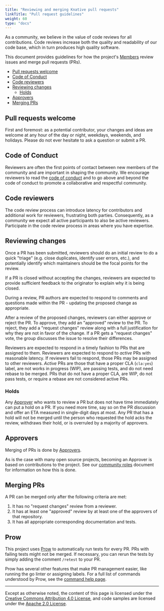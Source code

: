 ```yaml
---
title: "Reviewing and merging Knative pull requests"
linkTitle: "Pull request guidelines"
weight: 60
type: "docs"
---
```


As a community, we believe in the value of code reviews for all contributions.
Code reviews increase both the quality and readability of our code base, which
in turn produces high quality software.

This document provides guidelines for how the project's
[Members](ROLES/#member) review issues and merge pull requests (PRs).

- [Pull requests welcome](#pull-requests-welcome)
- [Code of Conduct](#code-of-conduct)
- [Code reviewers](#code-reviewers)
- [Reviewing changes](#reviewing-changes)
  - [Holds](#holds)
- [Approvers](#approvers)
- [Merging PRs](#merging-prs)

## Pull requests welcome

First and foremost: as a potential contributor, your changes and ideas are
welcome at any hour of the day or night, weekdays, weekends, and holidays.
Please do not ever hesitate to ask a question or submit a PR.

## Code of Conduct

Reviewers are often the first points of contact between new members of the
community and are important in shaping the community. We encourage reviewers to
read the [code of conduct](CODE-OF-CONDUCT/) and to go above and
beyond the code of conduct to promote a collaborative and respectful community.

## Code reviewers

The code review process can introduce latency for contributors and additional
work for reviewers, frustrating both parties. Consequently, as a community we
expect all active participants to also be active reviewers. Participate in the
code review process in areas where you have expertise.

## Reviewing changes

Once a PR has been submitted, reviewers should do an initial review to do a
quick "triage" (e.g. close duplicates, identify user errors, etc.), and
potentially identify which maintainers should be the focal points for the
review.

If a PR is closed without accepting the changes, reviewers are expected to
provide sufficient feedback to the originator to explain why it is being closed.

During a review, PR authors are expected to respond to comments and questions
made within the PR - updating the proposed change as appropriate.

After a review of the proposed changes, reviewers can either approve or reject
the PR. To approve, they add an "approved" review to the PR. To reject, they add
a "request changes" review along with a full justification for why they are not
in favor of the change. If a PR gets a "request changes" vote, the group
discusses the issue to resolve their differences.

Reviewers are expected to respond in a timely fashion to PRs that are assigned
to them. Reviewers are expected to respond to _active_ PRs with reasonable
latency. If reviewers fail to respond, those PRs may be assigned to other
reviewers. _Active_ PRs are those that have a proper CLA (`cla:yes`) label, are
not works in progress (WIP), are passing tests, and do not need rebase to be
merged. PRs that do not have a proper CLA, are WIP, do not pass tests, or
require a rebase are not considered active PRs.

### Holds

Any [Approver](ROLES/#approver) who wants to review a PR but does not have
time immediately can put a hold on a PR. If you need more time, say so on the PR
discussion and offer an ETA measured in single-digit days at most. Any PR that
has a hold will not be merged until the person who requested the hold acks the
review, withdraws their hold, or is overruled by a majority of approvers.

## Approvers

Merging of PRs is done by [Approvers](ROLES/#approver).

As is the case with many open source projects, becoming an Approver is based on
contributions to the project. See our [community roles](ROLES/) document for
information on how this is done.

## Merging PRs

A PR can be merged only after the following criteria are met:

1.  It has no "request changes" review from a reviewer.
1.  It has at least one "approved" review by at least one of the approvers of
    that repository.
1.  It has all appropriate corresponding documentation and tests.

## Prow

This project uses
[Prow](https://github.com/kubernetes/test-infra/tree/master/prow) to
automatically run tests for every PR. PRs with failing tests might not be
merged. If necessary, you can rerun the tests by simply adding the comment
`/retest` to your PR.

Prow has several other features that make PR management easier, like running the
go linter or assigning labels. For a full list of commands understood by Prow,
see the [command help page](https://prow.knative.dev/command-help).

---

Except as otherwise noted, the content of this page is licensed under the
[Creative Commons Attribution 4.0 License](https://creativecommons.org/licenses/by/4.0/),
and code samples are licensed under the
[Apache 2.0 License](https://www.apache.org/licenses/LICENSE-2.0).
